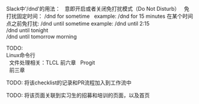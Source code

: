 Slack中'/dnd'的用法：  
意即开启或者关闭免打扰模式（Do Not Disturb）  
免打扰固定时间： /dnd for sometime   example: /dnd for 15 minutes
在某个时间点之前免打扰: /dnd until sometime  example: /dnd until 2:15  
                                                    /dnd until tonight  
                                                    /dnd until tomorrow morning
                                    




TODO:   
Linux命令行  
   文件处理相关：TLCL 前六章  
Progit  
   前三章


TODO: 将该checklist的记录和PR流程加入到工作流中

TODO: 将该页面关联到实习生的招募和培训的页面，以及首页
